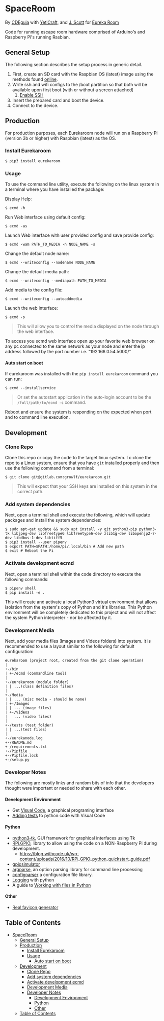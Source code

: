 # SpaceRoom

By [CDEguia](https://cdeguia.me) with [YetiCraft](https://www.yeticraft.net), and [J. Scott](https://gitlab.com/jscott) for [Eureka Room](http://www.theeurekaroombham.com/)

Code for running escape room hardware comprised of Arduino's and Raspberry Pi's running Rasbian.

## General Setup

The following section describes the setup process in generic detail.

1. First, create an SD card with the Raspbian OS (latest) image using the methods found [online](https://www.raspberrypi.org/documentation/installation/installing-images/README.md).
2. Write ssh and wifi configs to the /boot partition so that both will be available upon first boot (with or without a screen attached)
   1. [Enable SSH](https://www.raspberrypi.org/documentation/remote-access/ssh/README.md#3-enable-ssh-on-a-headless-raspberry-pi-add-file-to-sd-card-on-another-machine)
3. Insert the prepared card and boot the device.
4. Connect to the device.

## Production

For production purposes, each Eurekaroom node will run on a Raspberry Pi (version 3b or higher) with Raspbian (latest) as the OS.

### Install Eurekaroom

    $ pip3 install eurekaroom

### Usage

To use the command line utility, execute the following on the linux system in a terminal where you have installed the package:

Display Help:

    $ ecmd -h

Run Web interface using default config:

    $ ecmd -as

Launch Web interface with user provided config and save provide config:

    $ ecmd -wam PATH_TO_MEDIA -n NODE_NAME -s

Change the default node name:

    $ ecmd --writeconfig --nodename NODE_NAME

Change the default media path:

    $ ecmd --writeconfig --mediapath PATH_TO_MEDIA

Add media to the config file:

    $ ecmd --writeconfig --autoaddmedia

Launch the web interface:

    $ ecmd -s

> This will allow you to control the media displayed on the node through the web interface.

To access you ecmd web interface open up your favorite web browser on any pc connected to the same network as your node and enter the ip address followed by the port number i.e. "192.168.0.54:5000/"

#### Auto start on boot

If eurekaroom was installed with the `pip install eurekaroom` command you can run:

    $ ecmd --installservice

> Or set the autostart application in the auto-login account to be the `/full/path/to/ecmd -s` command.

Reboot and ensure the system is responding on the expected when port and to command line execution.

## Development

### Clone Repo

Clone this repo or copy the code to the target linux system.  To clone the repo to a Linux system, ensure that you have `git` installed properly and then use the following command from a terminal:

    $ git clone git@gitlab.com:growlf/eurekaroom.git

> This will expect that your SSH keys are installed on this system in the correct path.  

### Add system dependencies

Next, open a terminal shell and execute the following, which will update packages and install the system dependencies:

    $ sudo apt-get update && sudo apt install -y git python3-pip python3-tk libjpeg-dev libfreetype6 libfreetype6-dev zlib1g-dev libopenjp2-7-dev libdbus-1-dev libtiff5
    $ pip3 install --user pipenv
    $ export PATH=$PATH:/home/pi/.local/bin # Add new path
    $ exit # Reboot the Pi

### Activate development ecmd

Next, open a terminal shell within the code directory to execute the following commands:

    $ pipenv shell
    $ pip install -e .

This will create and activate a local Python3 virtual environment that allows isolation from the system's copy of Python and it's libraries. This Python environment will be completely dedicated to this project and will not affect the system Python interpreter - nor be affected by it.

### Development Media

Next, add your media files (Images and Videos folders) into system.  It is recommended to use a layout similar to the following for default configuration:

    eurekaroom (project root, created from the git clone operation)
    |
    +-/bin
    | +-/ecmd (commandline tool)
    |
    +-/eurekaroom (module folder)
    | | ...(class definition files)  
    |
    +-/Media
    | | ... (misc media - should be none)
    | +-/Images
    | | ... (image files)
    | +-/Videos
    |   ... (video files)
    |
    +-/tests (test folder)
    | | ...(test files)  
    |
    +-/eurekanode.log
    +-/README.md
    +-/requirements.txt
    +-/Pipfile
    +-/Pipfile.lock
    +-/setup.py

### Developer Notes

The following are mostly links and random bits of info that the developers thought were important or needed to share with each other.

#### Development Environment

- Get [Visual Code](https://code.visualstudio.com/download), a graphical programing interface
- [Adding tests](https://code.visualstudio.com/docs/python/testing) to python code with Visual Code

#### Python

- [python3-tk](https://docs.python.org/3/library/tk.html), GUI framework for graphical interfaces using Tk
- [RPi.GPIO](https://sourceforge.net/projects/raspberry-gpio-python/), library to allow using the code on a NON-Raspberry Pi during development.
  - https://blog.withcode.uk/wp-content/uploads/2016/10/RPi_GPIO_python_quickstart_guide.pdf
- [gpiosimulator](https://gitlab.com/shezi/GPIOSimulator)
- [argparse](https://docs.python.org/3/howto/argparse.html), an option parsing library for command line processing
- [configparser](https://docs.python.org/3/library/configparser.html) a configuration file library.
- [Logging](https://docs.python.org/3/howto/logging.html) with python
- A guide to [Working with files in Python](https://realpython.com/working-with-files-in-python/)
  
#### Other

- [Real favicon generator](https://realfavicongenerator.net/)

## Table of Contents

- [SpaceRoom](#spaceroom)
    - [General Setup](#general-setup)
    - [Production](#production)
        - [Install Eurekaroom](#install-eurekaroom)
        - [Usage](#usage)
            - [Auto start on boot](#auto-start-on-boot)
    - [Development](#development)
        - [Clone Repo](#clone-repo)
        - [Add system dependencies](#add-system-dependencies)
        - [Activate development ecmd](#activate-development-ecmd)
        - [Development Media](#development-media)
        - [Developer Notes](#developer-notes)
            - [Development Environment](#development-environment)
            - [Python](#python)
            - [Other](#other)
    - [Table of Contents](#table-of-contents)
